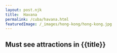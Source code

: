 ```yaml
---
layout: post.njk
title: 	Havana
permalink: /cuba/havana.html
featuredImage: /_images/hong-kong/hong-kong.jpg
---
```

## Must see attractions in {{title}}
